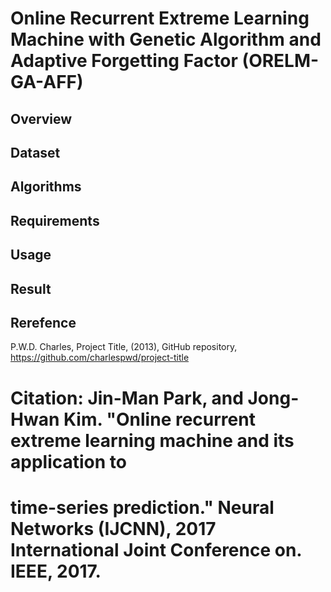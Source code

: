 # Online Recurrent Extreme Learning Machine with Genetic Algorithm and Adaptive Forgetting Factor (ORELM-GA-AFF)

## Overview

## Dataset

## Algorithms

## Requirements 

## Usage

## Result

## Rerefence
P.W.D. Charles, Project Title, (2013), GitHub repository, https://github.com/charlespwd/project-title
# Citation: Jin-Man Park, and Jong-Hwan Kim. "Online recurrent extreme learning machine and its application to
# time-series prediction." Neural Networks (IJCNN), 2017 International Joint Conference on. IEEE, 2017.
